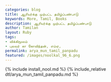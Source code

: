 ```yaml
---  
categories: blog  
title: ஆரியர்க்கு முற்பட்ட தமிழ்ப்பண்பாடு
keywords: More, Tamil, Books  
description: ஆரியர்க்கு முற்பட்ட தமிழ்ப்பண்பாடு
author: Tamilan  
layout: Ruby  
tags:     
- விக்கிமூலம்
- புலவர் கா கோவிந்தன், எம்ஏ,
permalink: arya_mun_tamil_panpadu  
featured: /images/noolkal_96_6.png  
---  
```

{% include install_nool.md %} 
{% include_relative dtl/arya_mun_tamil_panpadu.md %} 
